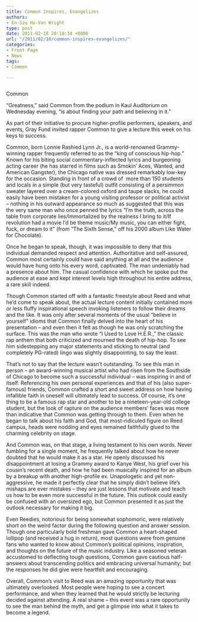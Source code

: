 ```yaml
---
title: Common Inspires, Evangelizes
authors:
- En-Szu Hu-Van Wright
type: post
date: 2011-02-18 20:18:34 +0000
url: "/2011/02/18/common-inspires-evangelizes/"
categories:
- Front Page
- News
tags:
- Common

---
```

<div id="attachment_614" style="width: 243px" class="wp-caption alignleft">
  <a href="https://i2.wp.com/www.reedquest.org/wp-content/uploads/2011/02/common.jpg"><img class="size-full wp-image-614" title="common" src="https://i2.wp.com/www.reedquest.org/wp-content/uploads/2011/02/common.jpg?resize=233%2C188" alt="" data-recalc-dims="1" /></a>
  
  <p class="wp-caption-text">
    Common
  </p>
</div>

“Greatness,” said Common from the podium in Kaul Auditorium on Wednesday evening, “is about finding your path and believing in it.”

As part of their initiative to procure higher-profile performers, speakers, and events, Gray Fund invited rapper Common to give a lecture this week on his keys to success.

Common, born Lonnie Rashied Lynn Jr., is a world-renowned Grammy-winning rapper frequently referred to as the “king of conscious hip-hop.” Known for his biting social commentary-inflected lyrics and burgeoning acting career (he has starred in films such as Smokin’ Aces, Wanted, and American Gangster), the Chicago native was dressed remarkably low-key for the occasion. Standing in front of a crowd of  more than 150 students and locals in a simple (but very tasteful) outfit consisting of a persimmon sweater layered over a cream-colored oxford and taupe slacks, he could easily have been mistaken for a young visiting professor or political activist – nothing in his outward appearance so much as suggested that this was the very same man who once penned the lyrics “I’m the truth, across the table from corporate lies/Immortalized by the realness I bring to it/If revolution had a movie I’d be theme music/My music, you can either fight, fuck, or dream to it” (from “The Sixth Sense,” off his 2000 album Like Water for Chocolate).

Once he began to speak, though, it was impossible to deny that this individual demanded respect and attention. Authoritative and self-assured, Common most certainly could have said anything at all and the audience would have hung onto his every word, captivated. The man undeniably had a presence about him. The casual confidence with which he spoke put the audience at ease and kept interest levels high throughout his entire address, a rare skill indeed.

Though Common started off with a fantastic freestyle about Reed and what he’d come to speak about, the actual lecture content initially contained more or less fluffy inspirational speech invoking listeners to follow their dreams and the like. It was only after several moments of the usual “believe in yourself” idioms that Common finally delved into the heart of his presentation – and even then it felt as though he was only scratching the surface. This was the man who wrote “I Used to Love H.E.R.,” the classic rap anthem that both criticized and mourned the death of hip-hop. To see him sidestepping any major statements and sticking to neutral (and completely PG-rated) lingo was slightly disappointing, to say the least.

That’s not to say that the lecture wasn’t outstanding. To see this man in person – an award-winning musical artist who had risen from the Southside of Chicago to become such a successful individual – was inspiring in and of itself. Referencing his own personal experiences and that of his (also super-famous) friends, Common crafted a short and sweet address on how having infallible faith in oneself will ultimately lead to success. Of course, it’s one thing to be a famous rap star and another to be a nineteen-year-old college student, but the look of rapture on the audience members’ faces was more than indicative that Common was getting through to them. Even when he began to talk about his faith and God, that most-ridiculed figure on Reed campus, heads were nodding and eyes remained faithfully glued to the charming celebrity on stage.

And Common was, on that stage, a living testament to his own words. Never fumbling for a single moment, he frequently talked about how he never doubted that he would make it as a star. He openly discussed his disappointment at losing a Grammy award to Kanye West, his grief over his cousin’s recent death, and how he had been musically inspired for an album by a breakup with another high-profile ex. Unapologetic and yet non-aggressive, he made it perfectly clear that he simply didn’t believe life’s mishaps are ever mistakes – they are just lessons that motivate and teach us how to be even more successful in the future. This outlook could easily be confused with an oversized ego, but Common presented it as just the outlook necessary for making it big.

Even Reedies, notorious for being somewhat sophomoric, were relatively short on the weird factor during the following question and answer session. Though one particularly bold freshman gave Common a heart-shaped lollipop (and received a hug in return), most questions were from genuine fans who wanted to know about Common’s political opinions, inspiration, and thoughts on the future of the music industry. Like a seasoned veteran accustomed to deflecting tough questions, Common gave cautious half-answers about transcending politics and embracing universal humanity; but the responses he did give were heartfelt and encouraging.

Overall, Common’s visit to Reed was an amazing opportunity that was ultimately overlooked. Most people were hoping to see a concert performance, and when they learned that he would strictly be lecturing decided against attending. A real shame – this event was a rare opportunity to see the man behind the myth, and get a glimpse into what it takes to become a legend.